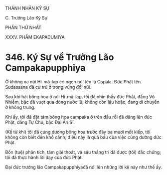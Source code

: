 THÁNH NHÂN KÝ SỰ

C. Trưởng Lão Ký Sự

PHẦN THỨ NHẤT

XXXV. PHẨM EKAPADUMIYA

# 346. Ký Sự về Trưởng Lão Campakapupphiya

Ở không xa núi Hi-mã-lạp có ngọn núi tên là Cāpala. Đức Phật tên Sudassana đã cư trú ở trong vùng đồi núi.

Sau khi hái bông hoa ở núi Hi-mã-lạp, tôi đã nhìn thấy đức Phật, đấng Vô Nhiễm, bậc đã vượt qua dòng nước lũ, không còn lậu hoặc, đang di chuyển ở không trung.

Khi ấy, tôi đã đặt tám bông hoa campaka ở trên đầu rồi đã dâng lên đức Phật, đấng Tự Chủ, bậc Đại Ẩn Sĩ.

(Kể từ khi) tôi đã cúng dường bông hoa trước đây ba mươi mốt kiếp, tôi không còn biết đến khổ cảnh; điều này là quả báu của việc cúng dường đức Phật.

Bốn (tuệ) phân tích, tám giải thoát, và sáu thắng trí đã được (tôi) đắc chứng; tôi đã thực hành lời dạy của đức Phật.

Đại đức trưởng lão Campakapupphiyađã nói lên những lời kệ này như thế ấy.
